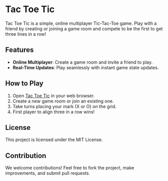 
# Tac Toe Tic

Tac Toe Tic is a simple, online multiplayer Tic-Tac-Toe game. Play with a friend by creating or joining a game room and compete to be the first to get three lines in a row!

## Features

- **Online Multiplayer**: Create a game room and invite a friend to play.
- **Real-Time Updates**: Play seamlessly with instant game state updates.

## How to Play

1. Open [Tac Toe Tic](https://ttt-dg.netlify.app/) in your web browser.
2. Create a new game room or join an existing one.
3. Take turns placing your mark (X or O) on the grid.
4. First player to align three in a row wins!

## License

This project is licensed under the MIT License.

## Contribution
We welcome contributions! Feel free to fork the project, make improvements, and submit pull requests.